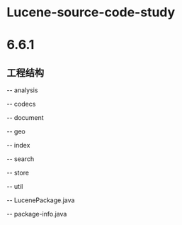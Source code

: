 # Lucene-source-code-study
# 6.6.1
## 工程结构

  -- analysis
  
  -- codecs
  
  -- document
  
  -- geo
  
  -- index
  
  -- search
  
  -- store
  
  -- util
  
  -- LucenePackage.java
  
  -- package-info.java
  